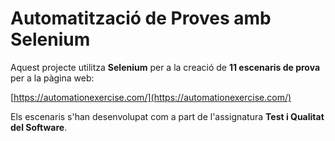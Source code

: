 # Automatització de Proves amb Selenium

Aquest projecte utilitza **Selenium** per a la creació de **11 escenaris de prova** per a la pàgina web:

[https://automationexercise.com/](https://automationexercise.com/)

Els escenaris s'han desenvolupat com a part de l'assignatura **Test i Qualitat del Software**.
